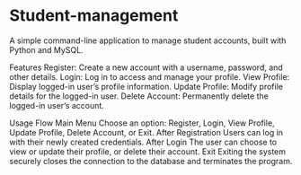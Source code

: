 # Student-management
A simple command-line application to manage student accounts, built with Python and MySQL.

Features
Register: Create a new account with a username, password, and other details.
Login: Log in to access and manage your profile.
View Profile: Display logged-in user’s profile information.
Update Profile: Modify profile details for the logged-in user.
Delete Account: Permanently delete the logged-in user’s account.


Usage Flow
Main Menu
Choose an option: Register, Login, View Profile, Update Profile, Delete Account, or Exit.
After Registration
Users can log in with their newly created credentials.
After Login
The user can choose to view or update their profile, or delete their account.
Exit
Exiting the system securely closes the connection to the database and terminates the program.
